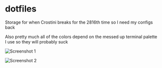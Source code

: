 # dotfiles

Storage for when Crostini breaks for the 2816th time so I need my configs back

Also pretty much all of the colors depend on the messed up terminal palette I use so they will probably suck

![Screenshot 1](https://cdn.discordapp.com/attachments/797480595491127309/1246515898169168037/tmux_rice.png?ex=665cabe5&is=665b5a65&hm=eeba5b9d3424934928c1a8e233773d582acce6e7b27efd61fab60ec8453a7326&)

![Screenshot 2](https://cdn.discordapp.com/attachments/797480595491127309/1246519915272343612/music_rice.png?ex=665cafa3&is=665b5e23&hm=e25448237085552168acc72ba1cfda7dbcc8cd44819c3e90a05d9872ad4d5b91&)
